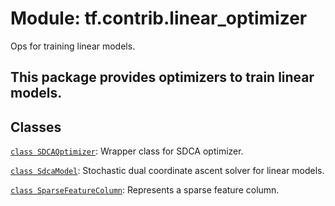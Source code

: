 <div itemscope itemtype="http://developers.google.com/ReferenceObject">
<meta itemprop="name" content="tf.contrib.linear_optimizer" />
<meta itemprop="path" content="Stable" />
</div>

# Module: tf.contrib.linear_optimizer

Ops for training linear models.

<!-- Placeholder for "Used in" -->

## This package provides optimizers to train linear models.


## Classes

[`class SDCAOptimizer`](../../tf/contrib/linear_optimizer/SDCAOptimizer.md): Wrapper class for SDCA optimizer.

[`class SdcaModel`](../../tf/contrib/linear_optimizer/SdcaModel.md): Stochastic dual coordinate ascent solver for linear models.

[`class SparseFeatureColumn`](../../tf/contrib/linear_optimizer/SparseFeatureColumn.md): Represents a sparse feature column.

